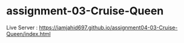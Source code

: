 # assignment-03-Cruise-Queen
Live Server : https://iamjahid697.github.io/assignment04-03-Cruise-Queen/index.html
